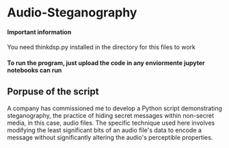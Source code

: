 # Audio-Steganography

#### Important information
You need thinkdsp.py installed in the directory for this files to work

#### To run the program, just upload the code in any enviormente jupyter notebooks can run

## Porpuse of the script

A company has commissioned me to develop a Python script demonstrating steganography, the practice of hiding secret messages within non-secret media, in this case, audio files. The specific technique used here involves modifying the least significant bits of an audio file's data to encode a message without significantly altering the audio's perceptible properties.

